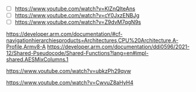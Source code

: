 
- [ ] https://www.youtube.com/watch?v=KlZnQIteAns
- [ ] https://www.youtube.com/watch?v=cY0JxzENBJg
- [ ] https://www.youtube.com/watch?v=Z9dvM7qgN9s

https://developer.arm.com/documentation/#cf-navigationhierarchiesproducts=Architectures,CPU%20Architecture,A-Profile,Armv8-A
https://developer.arm.com/documentation/ddi0596/2021-12/Shared-Pseudocode/Shared-Functions?lang=en#impl-shared.AESMixColumns.1

https://www.youtube.com/watch?v=ubkzPh29qyw

https://www.youtube.com/watch?v=CwvuZ8aHyH4